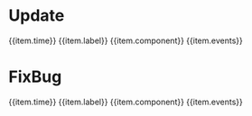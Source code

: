 <script>
export default {
  data() {
    return {
      addList: [
        {time: '2019-12-11', label: '新增', component: 'dialog', events: '组件'},
        {time: '2020-4-15', label: '新增', component: 'input', events: '头部尾部按钮'},
        {time: '2020-4-16', label: '新增', component: 'radio', events: '组件'},
        {time: '2020-4-19', label: '新增', component: 'form', events: '表单组件'},
        {time: '2020-4-21', label: '新增', component: 'radio', events: '单选框按钮组'},
        {time: '2020-4-23', label: '新增', component: 'messageBox', events: '组件'},
        {time: '2020-4-24', label: '新增', component: 'dialog', events: '生命周期函数'},
        {time: '2020-4-27', label: '新增', component: 'noticeation', events: '组件'}
      ],
      fixList: [
        {time: '2020-04-10', label: '修复', component: 'dialog', events: '多级弹框下esc键盘事件返回bug'},
        {time: '2020-04-10', label: '修复', component: 'input', events: '清除bug'},
        {time: '2020-04-15', label: '完善', component: 'select', events: '组件'},
        {time: '2020-04-16', label: '优化', component: 'dialog', events: '组件'},
        {time: '2020-04-16', label: '修复', component: 'dialog', events: '多级弹框返回bug'},
        {time: '2020-4-20', label: '优化', component: 'form', events: '表单组件'},
        {time: '2020-4-21', label: '优化', component: 'checkBox', events: '组件'},
        {time: '2020-4-23', label: '优化', component: 'dialog', events: '组件'},
        {time: '2020-4-24', label: '修复', component: '多层嵌套组件', events: '窗口事件混淆bug'},
        {time: '2020-4-28', label: '优化', component: 'message', events: '组件'}
      ]
    }
  },
  methods: {}
}
</script>

# Update

<p v-for="(item, index) in addList" :key="index" class="update-tips">{{item.time}} {{item.label}} {{item.component}} {{item.events}}</p>

# FixBug

<p v-for="(item, index1) in fixList" :key="index1" class="update-tips">{{item.time}} {{item.label}} {{item.component}} {{item.events}}</p>

